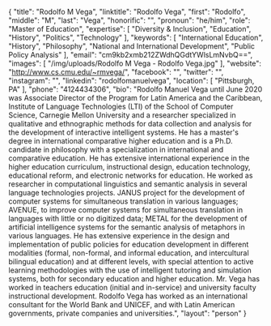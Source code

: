 {
  "title": "Rodolfo M Vega",
  "linktitle": "Rodolfo Vega",
  "first": "Rodolfo",
  "middle": "M",
  "last": "Vega",
  "honorific": "",
  "pronoun": "he/him",
  "role": "Master of Education",
  "expertise": [
    "Diversity & Inclusion",
    "Education",
    "History",
    "Politics",
    "Technology"
  ],
  "keywords": [
    "International Education",
    "History",
    "Philosophy",
    "National and International Development",
    "Public Policy Analysis"
  ],
  "email": "cm9kb2xmb212ZWdhQGdtYWlsLmNvbQ==",
  "images": [
    "/img/uploads/Rodolfo M Vega - Rodolfo Vega.jpg"
  ],
  "website": "http://www.cs.cmu.edu/~rmvega/",
  "facebook": "",
  "twitter": "",
  "instagram": "",
  "linkedin": "rodolfomanuelvega",
  "location": [
    "Pittsburgh, PA"
  ],
  "phone": "4124434306",
  "bio": "Rodolfo Manuel Vega until June 2020 was Associate Director of the Program for Latin America and the Caribbean, Institute of Language Technologies (LTI) of the School of Computer Science, Carnegie Mellon University and a researcher specialized in qualitative and ethnographic methods for data collection and analysis for the development of interactive intelligent systems. He has a master's degree in international comparative higher education and is a Ph.D. candidate in philosophy with a specialization in international and comparative education. He has extensive international experience in the higher education curriculum, instructional design, education technology, educational reform, and electronic networks for education. He worked as researcher in computational linguistics and semantic analysis in several language technologies projects. JANUS project for the development of computer systems for simultaneous translation in various languages; AVENUE, to improve computer systems for simultaneous translation in languages with little or no digitized data; METAL for the development of artificial intelligence systems for the semantic analysis of metaphors in various languages. He has extensive experience in the design and implementation of public policies for education development in different modalities (formal, non-formal, and informal education, and intercultural bilingual education) and at different levels, with special attention to active learning methodologies with the use of intelligent tutoring and simulation systems, both for secondary education and higher education. Mr. Vega has worked in teachers education (initial and in-service) and university faculty instructional development. Rodolfo Vega has worked as an international consultant for the World Bank and UNICEF, and with Latin American governments, private companies and universities.",
  "layout": "person"
}

